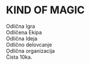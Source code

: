 # KIND OF MAGIC
Odlična Igra  
Odličena Ekipa  
Odlična Ideja  
Odlično delovcanje  
Odlična organizacija  
Čista 10ka.  
 
